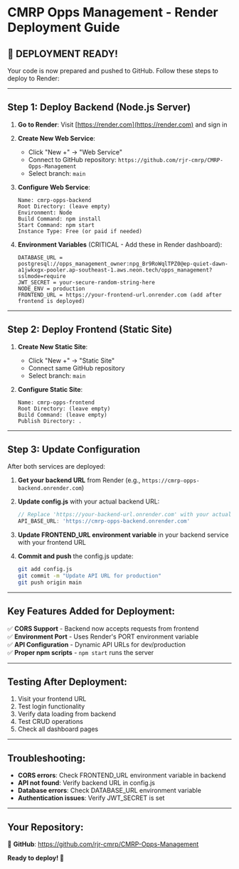 # CMRP Opps Management - Render Deployment Guide

## 🚀 **DEPLOYMENT READY!** 

Your code is now prepared and pushed to GitHub. Follow these steps to deploy to Render:

---

## **Step 1: Deploy Backend (Node.js Server)**

1. **Go to Render**: Visit [https://render.com](https://render.com) and sign in
2. **Create New Web Service**:
   - Click "New +" → "Web Service"
   - Connect to GitHub repository: `https://github.com/rjr-cmrp/CMRP-Opps-Management`
   - Select branch: `main`

3. **Configure Web Service**:
   ```
   Name: cmrp-opps-backend
   Root Directory: (leave empty)
   Environment: Node
   Build Command: npm install
   Start Command: npm start
   Instance Type: Free (or paid if needed)
   ```

4. **Environment Variables** (CRITICAL - Add these in Render dashboard):
   ```
   DATABASE_URL = postgresql://opps_management_owner:npg_Br9RoWqlTPZ0@ep-quiet-dawn-a1jwkxgx-pooler.ap-southeast-1.aws.neon.tech/opps_management?sslmode=require
   JWT_SECRET = your-secure-random-string-here
   NODE_ENV = production
   FRONTEND_URL = https://your-frontend-url.onrender.com (add after frontend is deployed)
   ```

---

## **Step 2: Deploy Frontend (Static Site)**

1. **Create New Static Site**:
   - Click "New +" → "Static Site"
   - Connect same GitHub repository
   - Select branch: `main`

2. **Configure Static Site**:
   ```
   Name: cmrp-opps-frontend
   Root Directory: (leave empty)
   Build Command: (leave empty)
   Publish Directory: .
   ```

---

## **Step 3: Update Configuration**

After both services are deployed:

1. **Get your backend URL** from Render (e.g., `https://cmrp-opps-backend.onrender.com`)

2. **Update config.js** with your actual backend URL:
   ```javascript
   // Replace 'https://your-backend-url.onrender.com' with your actual backend URL
   API_BASE_URL: 'https://cmrp-opps-backend.onrender.com'
   ```

3. **Update FRONTEND_URL environment variable** in your backend service with your frontend URL

4. **Commit and push** the config.js update:
   ```bash
   git add config.js
   git commit -m "Update API URL for production"
   git push origin main
   ```

---

## **Key Features Added for Deployment:**

✅ **CORS Support** - Backend now accepts requests from frontend  
✅ **Environment Port** - Uses Render's PORT environment variable  
✅ **API Configuration** - Dynamic API URLs for dev/production  
✅ **Proper npm scripts** - `npm start` runs the server  

---

## **Testing After Deployment:**

1. Visit your frontend URL
2. Test login functionality
3. Verify data loading from backend
4. Test CRUD operations
5. Check all dashboard pages

---

## **Troubleshooting:**

- **CORS errors**: Check FRONTEND_URL environment variable in backend
- **API not found**: Verify backend URL in config.js
- **Database errors**: Check DATABASE_URL environment variable
- **Authentication issues**: Verify JWT_SECRET is set

---

## **Your Repository:**
🔗 **GitHub**: https://github.com/rjr-cmrp/CMRP-Opps-Management

**Ready to deploy! 🎉**
